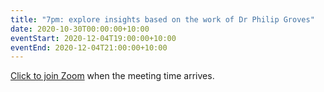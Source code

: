 ```yaml
---
title: "7pm: explore insights based on the work of Dr Philip Groves"
date: 2020-10-30T00:00:00+10:00
eventStart: 2020-12-04T19:00:00+10:00
eventEnd: 2020-12-04T21:00:00+10:00
---
```


[Click to join Zoom](https://us02web.zoom.us/j/320544045?pwd=QjZtbUxvVk81b2dweUtZZTE3ZE9IZz09) when the meeting time arrives.